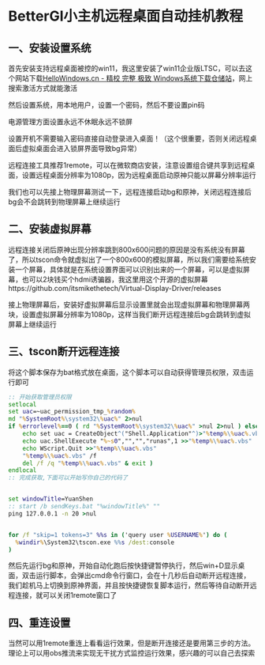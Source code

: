 # BetterGI小主机远程桌面自动挂机教程

## 一、安装设置系统

首先安装支持远程桌面被控的win11，我这里安装了win11企业版LTSC，可以去这个网站下载[HelloWindows.cn - 精校 完整 极致 Windows系统下载仓储站](https://hellowindows.cn/)，网上搜索激活方式就能激活

然后设置系统，用本地用户，设置一个密码，然后不要设置pin码

电源管理方面设置永远不休眠永远不锁屏

设置开机不需要输入密码直接自动登录进入桌面！（这个很重要，否则关闭远程桌面后虚拟桌面会进入锁屏界面导致bg异常）

远程连接工具推荐1remote，可以在微软商店安装，注意设置组合键共享到远程桌面，设置远程桌面分辨率为1080p，因为远程桌面启动原神只能以屏幕分辨率运行

我们也可以先接上物理屏幕测试一下，远程连接启动bg和原神，关闭远程连接后bg会不会跳转到物理屏幕上继续运行

## 二、安装虚拟屏幕

远程连接关闭后原神出现分辨率跳到800x600问题的原因是没有系统没有屏幕了，所以tscon命令就虚拟出了一个800x600的模拟屏幕，所以我们需要给系统安装一个屏幕，具体就是在系统设置界面可以识别出来的一个屏幕，可以是虚拟屏幕，也可以2块钱买个hdmi诱骗器，我这里用这个开源的虚拟屏幕https://github.com/itsmikethetech/Virtual-Display-Driver/releases

接上物理屏幕后，安装好虚拟屏幕后显示设置里就会出现虚拟屏幕和物理屏幕两块，设置虚拟屏幕分辨率为1080p，这样当我们断开远程连接后bg会跳转到虚拟屏幕上继续运行

## 三、tscon断开远程连接

将这个脚本保存为bat格式放在桌面，这个脚本可以自动获得管理员权限，双击运行即可

```bat
:: 开始获取管理员权限
setlocal
set uac=~uac_permission_tmp_%random%
md "%SystemRoot%\system32\%uac%" 2>nul
if %errorlevel%==0 ( rd "%SystemRoot%\system32\%uac%" >nul 2>nul ) else (
    echo set uac = CreateObject^("Shell.Application"^)>"%temp%\%uac%.vbs"
    echo uac.ShellExecute "%~s0","","","runas",1 >>"%temp%\%uac%.vbs"
    echo WScript.Quit >>"%temp%\%uac%.vbs"
    "%temp%\%uac%.vbs" /f
    del /f /q "%temp%\%uac%.vbs" & exit )
endlocal
:: 完成获取,下面可以开始写你自己的代码了


set windowTitle=YuanShen
:: start /b sendKeys.bat "%windowTitle%" ""
ping 127.0.0.1 -n 20 >nul


for /f "skip=1 tokens=3" %%s in ('query user %USERNAME%') do (
  %windir%\System32\tscon.exe %%s /dest:console
)
```

然后先运行bg和原神，开始自动化跑后按快捷键暂停执行，然后win+D显示桌面，双击运行脚本，会弹出cmd命令行窗口，会在十几秒后自动断开远程连接，我们趁机马上切换到原神界面，并且按快捷键恢复脚本运行，然后等待自动断开远程连接，就可以关闭1remote窗口了

## 四、重连设置

当然可以用1remote重连上看看运行效果，但是断开连接还是要用第三步的方法。理论上可以用obs推流来实现无干扰方式监控运行效果，感兴趣的可以自己去探索



